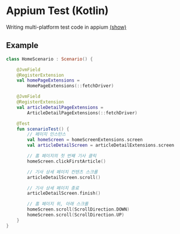 # Appium Test (Kotlin)

Writing multi-platform test code in appium [(show)](https://dylan-kwon.notion.site/Appium-423a2f81c03c429ca918991f6e3fc97d?pvs=4)


## Example

```kotlin
class HomeScenario : Scenario() {

    @JvmField
    @RegisterExtension
    val homePageExtensions =
        HomePageExtensions(::fetchDriver)

    @JvmField
    @RegisterExtension
    val articleDetailPageExtensions =
        ArticleDetailPageExtensions(::fetchDriver)

    @Test
    fun scenarioTest() {
        // 페이지 인스턴스
        val homeScreen = homeScreenExtensions.screen
        val articleDetailScreen = articleDetailExtensions.screen

        // 홈 페이지의 첫 번째 기사 클릭
        homeScreen.clickFirstArticle()

        // 기사 상세 페이지 컨텐츠 스크롤
        articleDetailScreen.scroll()

        // 기사 상세 페이지 종료
        articleDetailScreen.finish()

        // 홈 페이지 위, 아래 스크롤 
        homeScreen.scroll(ScrollDirection.DOWN)
        homeScreen.scroll(ScrollDirection.UP)
    }
}
```